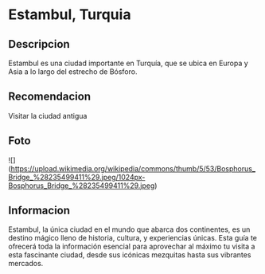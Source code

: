 # Estambul, Turquia

## Descripcion
Estambul es una ciudad importante en Turquía, que se ubica en Europa y Asia a lo largo del estrecho de Bósforo.

## Recomendacion
Visitar la ciudad antigua

## Foto
![] (https://upload.wikimedia.org/wikipedia/commons/thumb/5/53/Bosphorus_Bridge_%28235499411%29.jpeg/1024px-Bosphorus_Bridge_%28235499411%29.jpeg)

## Informacion
Estambul, la única ciudad en el mundo que abarca dos continentes, es un destino mágico lleno de historia, cultura, y experiencias únicas. Esta guía te ofrecerá toda la información esencial para aprovechar al máximo tu visita a esta fascinante ciudad, desde sus icónicas mezquitas hasta sus vibrantes mercados.

